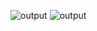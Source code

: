 
![output](C:\Users\ylali\OneDrive\Pictures\Screenshots\Screenshot2.png)
![output](C:\Users\ylali\OneDrive\Pictures\Screenshots\Screenshot1.png)
